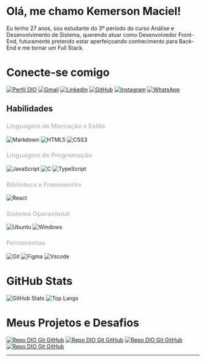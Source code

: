 # Olá, me chamo **Kemerson Maciel**!

Eu tenho 27 anos, sou estudante do 3º período do curso Análise e Desenvolvimento de Sistema, querendo atuar como Desenvolvedor Front-End, futuramente pretendo estar aperfeiçoando conhecimento para Back-End e me tornar um Full Stack.

<h1>Conecte-se comigo</h1>

[![Perfil DIO](https://img.shields.io/badge/-Meu%20Perfil%20na%20DIO-30A3DC?style=for-the-badge)](https://dio.me/users/macielkemerson)
[![Gmail](https://img.shields.io/badge/Gmail-333333?style=for-the-badge&logo=gmail&logoColor=red)](mailto:kemersonMaciel21@gmail.com)
[![LinkedIn](https://img.shields.io/badge/LinkedIn-0077B5?style=for-the-badge&logo=linkedin&logoColor=white)](https://www.linkedin.com/in/kemersonMaciel21/)
[![GitHub](https://img.shields.io/badge/GitHub-100000?style=for-the-badge&logo=github&logoColor=white)](https://github.com/kemersonMaciel)
[![Instagram](https://img.shields.io/badge/-Instagram-%23E4405F?style=for-the-badge&logo=instagram&logoColor=white)](https://www.instagram.com/kemac21_/)
[![WhatsApp](https://img.shields.io/badge/WhatsApp-25D366?style=for-the-badge&logo=whatsapp&logoColor=white)](https://wa.me/5592984211609)

## Habilidades

<h3> <span style = "color: silver;">Linguagem de Marcação e Estilo </span></h3>

![Markdown](https://img.shields.io/badge/Markdown-000?style=for-the-badge&logo=markdown)
![HTML5](https://img.shields.io/badge/HTML5-E34F26?style=for-the-badge&logo=html5&logoColor=white)
![CSS3](https://img.shields.io/badge/CSS3-1572B6?style=for-the-badge&logo=css3&logoColor=white)

<h3> <span style = "color: silver;"> Linguagem de Programação</span></h3>

![JavaScript](https://img.shields.io/badge/JavaScript-F7DF1E?style=for-the-badge&logo=javascript&logoColor=black)
![C](https://img.shields.io/badge/C-00599C?style=for-the-badge&logo=c&logoColor=white)
![TypeScript](https://img.shields.io/badge/TypeScript-007ACC?style=for-the-badge&logo=typescript&logoColor=white)

<h3> <span style = "color: silver;"> Biblioteca e Frameworks</span></h3>

![React](https://img.shields.io/badge/React-20232A?style=for-the-badge&logo=react&logoColor=61DAFB)

<h3> <span style = "color: silver;"> Sistema Operacional </span></h3>

![Ubuntu](https://img.shields.io/badge/Ubuntu-35495E?style=for-the-badge&logo=ubuntu&logoColor=2CA5E0)
![Windows](https://img.shields.io/badge/Windows-000?style=for-the-badge&logo=windows&logoColor=2CA5E0)

<h3> <span style = "color: silver;"> Ferramentas </span></h3>

![Git](https://img.shields.io/badge/Git-000?style=for-the-badge&logo=git&logoColor=E94D5F)
![Figma](https://img.shields.io/badge/Figma-696969?style=for-the-badge&logo=figma&logoColor=figma)
![Vscode](https://img.shields.io/badge/Vscode-007ACC?style=for-the-badge&logo=visual-studio-code&logoColor=white)

<h1>GitHub Stats</h1>

![GitHub Stats](https://github-readme-stats.vercel.app/api?username=kemersonMaciel&theme=transparent&bg_color=00008B&border_color=000&show_icons=true&icon_color=FFD700&title_color=FFD700&text_color=FFF)
![Top Langs](https://github-readme-stats-git-masterrstaa-rickstaa.vercel.app/api/top-langs/?username=kemersonMaciel&layout=compact&bg_color=00008B&border_color=FFD700&title_color=FFF&text_color=FFF)

<h1> Meus Projetos e Desafios </h1>

[![Repo DIO Git GitHub](https://github-readme-stats.vercel.app/api/pin/?username=kemersonMaciel&repo=dio-lab-open-source&bg_color=00008B&border_color=000&show_icons=true&icon_color=FFD700&title_color=FFD700&text_color=FFF)](https://github.com/kemersonMaciel/dio-lab-open-source)
[![Repo DIO Git GitHub](https://github-readme-stats.vercel.app/api/pin/?username=kemersonMaciel&repo=desafio-felipao&bg_color=00008B&border_color=000&show_icons=true&icon_color=FFD700&title_color=FFD700&text_color=FFF)](https://github.com/kemersonMaciel/desafio-felipao)
[![Repo DIO Git GitHub](https://github-readme-stats.vercel.app/api/pin/?username=kemersonMaciel&repo=desafio-fun-o-DIO&bg_color=00008B&border_color=000&show_icons=true&icon_color=FFD700&title_color=FFD700&text_color=FFF)](https://github.com/kemersonMaciel/desafio-fun-o-DIO)
[![Repo DIO Git GitHub](https://github-readme-stats.vercel.app/api/pin/?username=kemersonMaciel&repo=mudanca-climatica&bg_color=00008B&border_color=000&show_icons=true&icon_color=FFD700&title_color=FFD700&text_color=FFF)](https://github.com/kemersonMaciel/mudanca-climatica)


---
